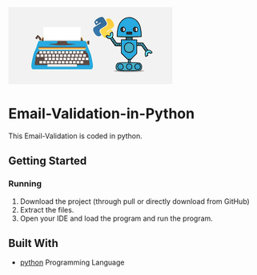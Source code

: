 
![logo](https://github.com/mumal885/Speed-calculator/blob/main/Text%20converter.png)
# Email-Validation-in-Python
This Email-Validation is coded in python.


## Getting Started


### Running

1. Download the project (through pull or directly download from GitHub)
2. Extract the files.
3. Open your IDE and load the program and run the program.

## Built With

* [python]([https://www.geeksforgeeks.org/c-plus-plus/](https://www.geeksforgeeks.org/python-programming-language/))  Programming Language 
